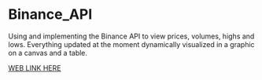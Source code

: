 # Binance_API

Using and implementing the Binance API to view prices, volumes, highs and lows. Everything updated at the moment dynamically visualized in a graphic on a canvas and a table.

[WEB LINK HERE](https://josemanueloberreuter.github.io/Binance_API/)
